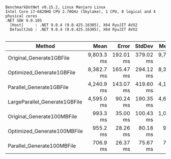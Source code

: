 ```

BenchmarkDotNet v0.15.2, Linux Manjaro Linux
Intel Core i7-6820HQ CPU 2.70GHz (Skylake), 1 CPU, 8 logical and 4 physical cores
.NET SDK 9.0.105
  [Host]     : .NET 9.0.4 (9.0.425.16305), X64 RyuJIT AVX2
  DefaultJob : .NET 9.0.4 (9.0.425.16305), X64 RyuJIT AVX2


```
| Method                        | Mean       | Error     | StdDev    | Median     | Gen0         | Gen1      | Gen2      | Allocated  |
|------------------------------ |-----------:|----------:|----------:|-----------:|-------------:|----------:|----------:|-----------:|
| Original_Generate1GBFile      | 9,803.3 ms | 192.01 ms | 379.02 ms | 9,791.1 ms | 1502000.0000 | 1000.0000 |         - | 5992.14 MB |
| Optimized_Generate1GBFile     | 8,382.7 ms | 165.47 ms | 294.12 ms | 8,397.4 ms | 1594000.0000 | 1000.0000 | 1000.0000 |  6362.1 MB |
| Parallel_Generate1GBFile      | 4,240.9 ms | 143.07 ms | 419.60 ms | 4,122.0 ms | 1412000.0000 | 2000.0000 | 1000.0000 | 5611.25 MB |
| LargeParallel_Generate1GBFile | 4,595.0 ms |  90.24 ms | 190.35 ms | 4,615.5 ms | 1416000.0000 | 1000.0000 |         - | 5620.72 MB |
| Original_Generate100MBFile    |   993.3 ms |  35.00 ms | 100.43 ms | 1,015.6 ms |  146000.0000 |         - |         - |  585.51 MB |
| Optimized_Generate100MBFile   |   955.2 ms |  28.26 ms |  80.18 ms |   968.7 ms |  156000.0000 | 1000.0000 | 1000.0000 |  626.71 MB |
| Parallel_Generate100MBFile    |   706.9 ms |  26.37 ms |  75.67 ms |   705.9 ms |  139000.0000 |         - |         - |  554.85 MB |
